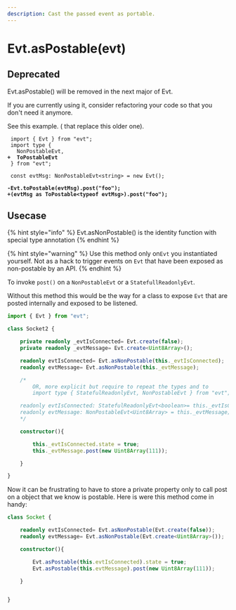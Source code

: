 ```yaml
---
description: Cast the passed event as portable.
---
```


# Evt.asPostable(evt)

## Deprecated

Evt.asPostable() will be removed in the next major of Evt. &#x20;

If you are currently using it, consider refactoring your code so that you don't need it anymore.&#x20;

See this example. ( that replace this older one).

<pre class="language-diff"><code class="lang-diff"> import { Evt } from "evt";
 import type {
   NonPostableEvt,
<strong>+  ToPostableEvt
</strong> } from "evt";

 const evtMsg: NonPostableEvt&#x3C;string> = new Evt();

<strong>-Evt.toPostable(evtMsg).post("foo");
</strong><strong>+(evtMsg as ToPostable&#x3C;typeof evtMsg>).post("foo");</strong></code></pre>

## Usecase

{% hint style="info" %}
Evt.asNonPostable() is the identity function with special type annotation
{% endhint %}

{% hint style="warning" %}
Use this method only on`Evt` you instantiated yourself. Not as a hack to trigger events on `Evt` that have been exposed as non-postable by an API.
{% endhint %}

To invoke `post()` on a `NonPostableEvt` or a `StatefullReadonlyEvt`.

Without this method this would be the way for a class to expose `Evt` that are posted internally and exposed to be listened.

```typescript
import { Evt } from "evt";

class Socket2 {

    private readonly _evtIsConnected= Evt.create(false);
    private readonly _evtMessage= Evt.create<Uint8Array>();

    readonly evtIsConnected= Evt.asNonPostable(this._evtIsConnected);
    readonly evtMessage= Evt.asNonPostable(this._evtMessage);

    /* 
        OR, more explicit but require to repeat the types and to
        import type { StatefulReadonlyEvt, NonPostableEvt } from "evt";

    readonly evtIsConnected: StatefulReadonlyEvt<boolean>= this._evtIsConnected;
    readonly evtMessage: NonPostableEvt<Uint8Array> = this._evtMessage;
    */

    constructor(){

        this._evtIsConnected.state = true;
        this._evtMessage.post(new Uint8Array(111));

    }

}
```

Now it can be frustrating to have to store a private property only to call post on a object that we know is postable. Here is were this method come in handy:

```typescript
class Socket {

    readonly evtIsConnected= Evt.asNonPostable(Evt.create(false));
    readonly evtMessage= Evt.asNonPostable(Evt.create<Uint8Array>());

    constructor(){

        Evt.asPostable(this.evtIsConnected).state = true;
        Evt.asPostable(this.evtMessage).post(new Uint8Array(111));

    }


}
```
